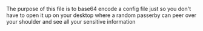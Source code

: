 The purpose of this file is to base64 encode a config file just so you don't have to open it up on your desktop where a random passerby can peer over your shoulder and see all your sensitive information
